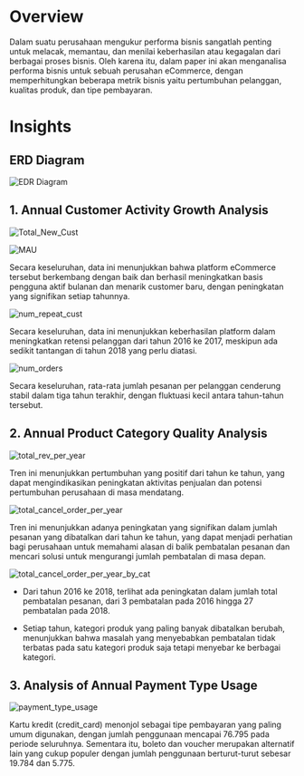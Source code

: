 # Overview

Dalam suatu perusahaan mengukur performa bisnis sangatlah penting untuk melacak, memantau, dan menilai keberhasilan atau kegagalan dari berbagai proses bisnis. Oleh karena itu, dalam paper ini akan menganalisa performa bisnis untuk sebuah perusahan eCommerce,  dengan memperhitungkan beberapa metrik bisnis yaitu pertumbuhan pelanggan, kualitas produk, dan tipe pembayaran.

# Insights

## ERD Diagram

![EDR Diagram](https://github.com/M-Fatoni/Mini-Project---Analyzing-eCommerce-Business-Performance-with-SQL/blob/main/img/ecommerceDB.png)

## 1. Annual Customer Activity Growth Analysis

![Total_New_Cust](https://github.com/M-Fatoni/Mini-Project---Analyzing-eCommerce-Business-Performance-with-SQL/blob/main/img/total_new_cust.JPG)

![MAU](https://github.com/M-Fatoni/Mini-Project---Analyzing-eCommerce-Business-Performance-with-SQL/blob/main/img/MAU.JPG)

Secara keseluruhan, data ini menunjukkan bahwa platform eCommerce tersebut berkembang dengan baik dan berhasil meningkatkan basis pengguna aktif bulanan dan menarik customer baru, dengan peningkatan yang signifikan setiap tahunnya.

![num_repeat_cust](https://github.com/M-Fatoni/Mini-Project---Analyzing-eCommerce-Business-Performance-with-SQL/blob/main/img/num_repeat_cust.JPG)

Secara keseluruhan, data ini menunjukkan keberhasilan platform dalam meningkatkan retensi pelanggan dari tahun 2016 ke 2017, meskipun ada sedikit tantangan di tahun 2018 yang perlu diatasi.

![num_orders](https://github.com/M-Fatoni/Mini-Project---Analyzing-eCommerce-Business-Performance-with-SQL/blob/main/img/avg_num_of_orders_per_cust.JPG)

Secara keseluruhan, rata-rata jumlah pesanan per pelanggan cenderung stabil dalam tiga tahun terakhir, dengan fluktuasi kecil antara tahun-tahun tersebut.

## 2. Annual Product Category Quality Analysis

![total_rev_per_year](https://github.com/M-Fatoni/Mini-Project---Analyzing-eCommerce-Business-Performance-with-SQL/blob/main/img/total_reven_per_year.JPG)

Tren ini menunjukkan pertumbuhan yang positif dari tahun ke tahun, yang dapat mengindikasikan peningkatan aktivitas penjualan dan potensi pertumbuhan perusahaan di masa mendatang.

![total_cancel_order_per_year](https://github.com/M-Fatoni/Mini-Project---Analyzing-eCommerce-Business-Performance-with-SQL/blob/main/img/total_cancel_orders_per_year.JPG)

Tren ini menunjukkan adanya peningkatan yang signifikan dalam jumlah pesanan yang dibatalkan dari tahun ke tahun, yang dapat menjadi perhatian bagi perusahaan untuk memahami alasan di balik pembatalan pesanan dan mencari solusi untuk mengurangi jumlah pembatalan di masa depan.

![total_cancel_order_per_year_by_cat](https://github.com/M-Fatoni/Mini-Project---Analyzing-eCommerce-Business-Performance-with-SQL/blob/main/img/total_cancel_orders_by_category.JPG)

- Dari tahun 2016 ke 2018, terlihat ada peningkatan dalam jumlah total pembatalan pesanan, dari 3 pembatalan pada 2016 hingga 27 pembatalan pada 2018. 

- Setiap tahun, kategori produk yang paling banyak dibatalkan berubah, menunjukkan bahwa masalah yang menyebabkan pembatalan tidak terbatas pada satu kategori produk saja tetapi menyebar ke berbagai kategori.

## 3. Analysis of Annual Payment Type Usage

![payment_type_usage](https://github.com/M-Fatoni/Mini-Project---Analyzing-eCommerce-Business-Performance-with-SQL/blob/main/img/payment_type.JPG)

Kartu kredit (credit_card) menonjol sebagai tipe pembayaran yang paling umum digunakan, dengan jumlah penggunaan mencapai 76.795 pada periode seluruhnya. Sementara itu, boleto dan voucher merupakan alternatif lain yang cukup populer dengan jumlah penggunaan berturut-turut sebesar 19.784 dan 5.775.

